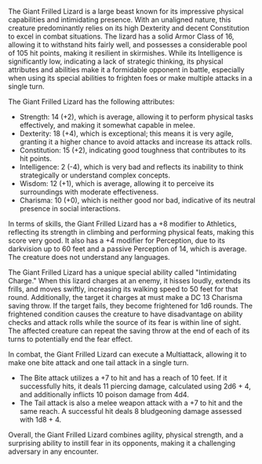 The Giant Frilled Lizard is a large beast known for its impressive physical capabilities and intimidating presence. With an unaligned nature, this creature predominantly relies on its high Dexterity and decent Constitution to excel in combat situations. The lizard has a solid Armor Class of 16, allowing it to withstand hits fairly well, and possesses a considerable pool of 105 hit points, making it resilient in skirmishes. While its Intelligence is significantly low, indicating a lack of strategic thinking, its physical attributes and abilities make it a formidable opponent in battle, especially when using its special abilities to frighten foes or make multiple attacks in a single turn.

The Giant Frilled Lizard has the following attributes: 
- Strength: 14 (+2), which is average, allowing it to perform physical tasks effectively, and making it somewhat capable in melee.
- Dexterity: 18 (+4), which is exceptional; this means it is very agile, granting it a higher chance to avoid attacks and increase its attack rolls.
- Constitution: 15 (+2), indicating good toughness that contributes to its hit points.
- Intelligence: 2 (-4), which is very bad and reflects its inability to think strategically or understand complex concepts.
- Wisdom: 12 (+1), which is average, allowing it to perceive its surroundings with moderate effectiveness.
- Charisma: 10 (+0), which is neither good nor bad, indicative of its neutral presence in social interactions. 

In terms of skills, the Giant Frilled Lizard has a +8 modifier to Athletics, reflecting its strength in climbing and performing physical feats, making this score very good. It also has a +4 modifier for Perception, due to its darkvision up to 60 feet and a passive Perception of 14, which is average. The creature does not understand any languages.

The Giant Frilled Lizard has a unique special ability called "Intimidating Charge." When this lizard charges at an enemy, it hisses loudly, extends its frills, and moves swiftly, increasing its walking speed to 50 feet for that round. Additionally, the target it charges at must make a DC 13 Charisma saving throw. If the target fails, they become frightened for 1d6 rounds. The frightened condition causes the creature to have disadvantage on ability checks and attack rolls while the source of its fear is within line of sight. The affected creature can repeat the saving throw at the end of each of its turns to potentially end the fear effect.

In combat, the Giant Frilled Lizard can execute a Multiattack, allowing it to make one bite attack and one tail attack in a single turn. 

- The Bite attack utilizes a +7 to hit and has a reach of 10 feet. If it successfully hits, it deals 11 piercing damage, calculated using 2d6 + 4, and additionally inflicts 10 poison damage from 4d4.
- The Tail attack is also a melee weapon attack with a +7 to hit and the same reach. A successful hit deals 8 bludgeoning damage assessed with 1d8 + 4.

Overall, the Giant Frilled Lizard combines agility, physical strength, and a surprising ability to instill fear in its opponents, making it a challenging adversary in any encounter.